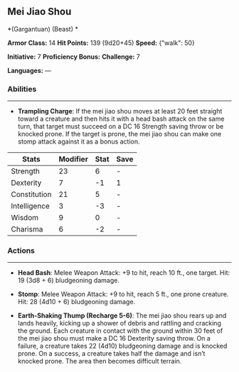## Mei Jiao Shou
*(Gargantuan) (Beast) *

**Armor Class:** 14
**Hit Points:** 139 (9d20+45)
**Speed:** {"walk": 50}

**Initiative:** 7
**Proficiency Bonus:**
**Challenge:** 7

**Languages:** —

### Abilities
 --- 
- **Trampling Charge**: If the mei jiao shou moves at least 20 feet straight toward a creature and then hits it with a head bash attack on the same turn, that target must succeed on a DC 16 Strength saving throw or be knocked prone. If the target is prone, the mei jiao shou can make one stomp attack against it as a bonus action.



| Stats | Modifier | Stat | Save
| ---- | ---- | ---- | ---- |
| Strength | 23 | 6 | - |
| Dexterity | 7 | -1 | 1 |
| Constitution | 21 | 5 | - |
| Intelligence | 3 | -3 | - |
| Wisdom | 9 | 0 | - |
| Charisma | 6 | -2 | - |

### Actions
 --- 
- **Head Bash**: Melee Weapon Attack: +9 to hit, reach 10 ft., one target. Hit: 19 (3d8 + 6) bludgeoning damage.

- **Stomp**: Melee Weapon Attack: +9 to hit, reach 5 ft., one prone creature. Hit: 28 (4d10 + 6) bludgeoning damage.

- **Earth-Shaking Thump (Recharge 5-6)**: The mei jiao shou rears up and lands heavily, kicking up a shower of debris and rattling and cracking the ground. Each creature in contact with the ground within 30 feet of the mei jiao shou must make a DC 16 Dexterity saving throw. On a failure, a creature takes 22 (4d10) bludgeoning damage and is knocked prone. On a success, a creature takes half the damage and isn’t knocked prone. The area then becomes difficult terrain.

